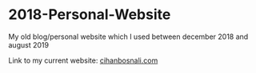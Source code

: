 # 2018-Personal-Website
My old blog/personal website which I used between december 2018 and august 2019

Link to my current website: [cihanbosnali.com](https://cihanbosnali.com)
